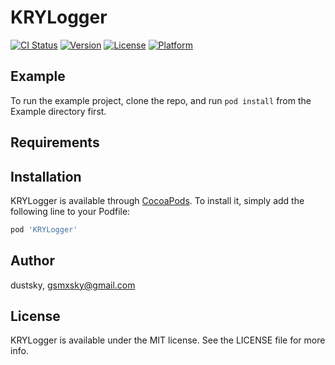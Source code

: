 # KRYLogger

[![CI Status](https://img.shields.io/travis/dustsky/KRYLogger.svg?style=flat)](https://travis-ci.org/dustsky/KRYLogger)
[![Version](https://img.shields.io/cocoapods/v/KRYLogger.svg?style=flat)](https://cocoapods.org/pods/KRYLogger)
[![License](https://img.shields.io/cocoapods/l/KRYLogger.svg?style=flat)](https://cocoapods.org/pods/KRYLogger)
[![Platform](https://img.shields.io/cocoapods/p/KRYLogger.svg?style=flat)](https://cocoapods.org/pods/KRYLogger)

## Example

To run the example project, clone the repo, and run `pod install` from the Example directory first.

## Requirements

## Installation

KRYLogger is available through [CocoaPods](https://cocoapods.org). To install
it, simply add the following line to your Podfile:

```ruby
pod 'KRYLogger'
```

## Author

dustsky, gsmxsky@gmail.com

## License

KRYLogger is available under the MIT license. See the LICENSE file for more info.

